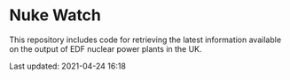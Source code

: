 # Nuke Watch

This repository includes code for retrieving the latest information available on the output of EDF nuclear power plants in the UK.

Last updated: 2021-04-24 16:18